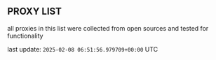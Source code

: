 ## PROXY LIST

all proxies in this list were collected from open sources and tested for functionality

last update: `2025-02-08 06:51:56.979709+00:00` UTC